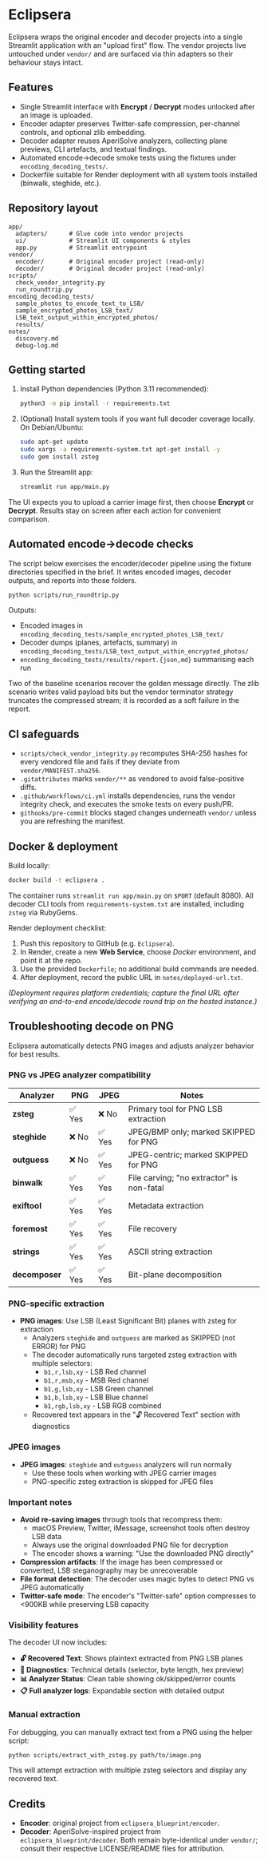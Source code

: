 # Eclipsera

Eclipsera wraps the original encoder and decoder projects into a single Streamlit application with an "upload first" flow. The vendor projects live untouched under `vendor/` and are surfaced via thin adapters so their behaviour stays intact.

## Features
- Single Streamlit interface with **Encrypt** / **Decrypt** modes unlocked after an image is uploaded.
- Encoder adapter preserves Twitter-safe compression, per-channel controls, and optional zlib embedding.
- Decoder adapter reuses AperiSolve analyzers, collecting plane previews, CLI artefacts, and textual findings.
- Automated encode→decode smoke tests using the fixtures under `encoding_decoding_tests/`.
- Dockerfile suitable for Render deployment with all system tools installed (binwalk, steghide, etc.).

## Repository layout
```
app/
  adapters/      # Glue code into vendor projects
  ui/            # Streamlit UI components & styles
  app.py         # Streamlit entrypoint
vendor/
  encoder/       # Original encoder project (read-only)
  decoder/       # Original decoder project (read-only)
scripts/
  check_vendor_integrity.py
  run_roundtrip.py
encoding_decoding_tests/
  sample_photos_to_encode_text_to_LSB/
  sample_encrypted_photos_LSB_text/
  LSB_text_output_within_encrypted_photos/
  results/
notes/
  discovery.md
  debug-log.md
```

## Getting started
1. Install Python dependencies (Python 3.11 recommended):
   ```sh
   python3 -m pip install -r requirements.txt
   ```
2. (Optional) Install system tools if you want full decoder coverage locally. On Debian/Ubuntu:
   ```sh
   sudo apt-get update
   sudo xargs -a requirements-system.txt apt-get install -y
   sudo gem install zsteg
   ```
3. Run the Streamlit app:
   ```sh
   streamlit run app/main.py
   ```

The UI expects you to upload a carrier image first, then choose **Encrypt** or **Decrypt**. Results stay on screen after each action for convenient comparison.

## Automated encode→decode checks
The script below exercises the encoder/decoder pipeline using the fixture directories specified in the brief. It writes encoded images, decoder outputs, and reports into those folders.
```sh
python scripts/run_roundtrip.py
```
Outputs:
- Encoded images in `encoding_decoding_tests/sample_encrypted_photos_LSB_text/`
- Decoder dumps (planes, artefacts, summary) in `encoding_decoding_tests/LSB_text_output_within_encrypted_photos/`
- `encoding_decoding_tests/results/report.{json,md}` summarising each run

Two of the baseline scenarios recover the golden message directly. The zlib scenario writes valid payload bits but the vendor terminator strategy truncates the compressed stream; it is recorded as a soft failure in the report.

## CI safeguards
- `scripts/check_vendor_integrity.py` recomputes SHA-256 hashes for every vendored file and fails if they deviate from `vendor/MANIFEST.sha256`.
- `.gitattributes` marks `vendor/**` as vendored to avoid false-positive diffs.
- `.github/workflows/ci.yml` installs dependencies, runs the vendor integrity check, and executes the smoke tests on every push/PR.
- `githooks/pre-commit` blocks staged changes underneath `vendor/` unless you are refreshing the manifest.

## Docker & deployment
Build locally:
```sh
docker build -t eclipsera .
```
The container runs `streamlit run app/main.py` on `$PORT` (default 8080). All decoder CLI tools from `requirements-system.txt` are installed, including `zsteg` via RubyGems.

Render deployment checklist:
1. Push this repository to GitHub (e.g. `Eclipsera`).
2. In Render, create a new **Web Service**, choose *Docker* environment, and point it at the repo.
3. Use the provided `Dockerfile`; no additional build commands are needed.
4. After deployment, record the public URL in `notes/deployed-url.txt`.

_(Deployment requires platform credentials; capture the final URL after verifying an end-to-end encode/decode round trip on the hosted instance.)_

## Troubleshooting decode on PNG

Eclipsera automatically detects PNG images and adjusts analyzer behavior for best results.

### PNG vs JPEG analyzer compatibility

| Analyzer | PNG | JPEG | Notes |
|----------|-----|------|-------|
| **zsteg** | ✅ Yes | ❌ No | Primary tool for PNG LSB extraction |
| **steghide** | ❌ No | ✅ Yes | JPEG/BMP only; marked SKIPPED for PNG |
| **outguess** | ❌ No | ✅ Yes | JPEG-centric; marked SKIPPED for PNG |
| **binwalk** | ✅ Yes | ✅ Yes | File carving; "no extractor" is non-fatal |
| **exiftool** | ✅ Yes | ✅ Yes | Metadata extraction |
| **foremost** | ✅ Yes | ✅ Yes | File recovery |
| **strings** | ✅ Yes | ✅ Yes | ASCII string extraction |
| **decomposer** | ✅ Yes | ✅ Yes | Bit-plane decomposition |

### PNG-specific extraction
- **PNG images**: Use LSB (Least Significant Bit) planes with zsteg for extraction
  - Analyzers `steghide` and `outguess` are marked as SKIPPED (not ERROR) for PNG
  - The decoder automatically runs targeted zsteg extraction with multiple selectors:
    - `b1,r,lsb,xy` - LSB Red channel
    - `b1,r,msb,xy` - MSB Red channel
    - `b1,g,lsb,xy` - LSB Green channel
    - `b1,b,lsb,xy` - LSB Blue channel
    - `b1,rgb,lsb,xy` - LSB RGB combined
  - Recovered text appears in the "🔓 Recovered Text" section with diagnostics

### JPEG images
- **JPEG images**: `steghide` and `outguess` analyzers will run normally
  - Use these tools when working with JPEG carrier images
  - PNG-specific zsteg extraction is skipped for JPEG files

### Important notes
- **Avoid re-saving images** through tools that recompress them:
  - macOS Preview, Twitter, iMessage, screenshot tools often destroy LSB data
  - Always use the original downloaded PNG file for decryption
  - The encoder shows a warning: "Use the downloaded PNG directly"
- **Compression artifacts**: If the image has been compressed or converted, LSB steganography may be unrecoverable
- **File format detection**: The decoder uses magic bytes to detect PNG vs JPEG automatically
- **Twitter-safe mode**: The encoder's "Twitter-safe" option compresses to <900KB while preserving LSB capacity

### Visibility features
The decoder UI now includes:
- **🔓 Recovered Text**: Shows plaintext extracted from PNG LSB planes
- **🔬 Diagnostics**: Technical details (selector, byte length, hex preview)
- **📊 Analyzer Status**: Clean table showing ok/skipped/error counts
- **📋 Full analyzer logs**: Expandable section with detailed output

### Manual extraction
For debugging, you can manually extract text from a PNG using the helper script:
```sh
python scripts/extract_with_zsteg.py path/to/image.png
```

This will attempt extraction with multiple zsteg selectors and display any recovered text.

## Credits
- **Encoder**: original project from `eclipsera_blueprint/encoder`.
- **Decoder**: AperiSolve-inspired project from `eclipsera_blueprint/decoder`.
Both remain byte-identical under `vendor/`; consult their respective LICENSE/README files for attribution.

